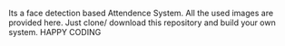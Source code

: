 Its  a face detection based Attendence System. All the used images are provided here. Just clone/ download this repository and build your own system. HAPPY CODING

